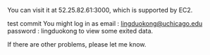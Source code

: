 You can visit it at 52.25.82.61:3000, which is supported by EC2.
 
test commit 
You might log in as 
email : lingduokong@uchicago.edu
password : lingduokong 
to view some exited data.

If there are other problems, please let me know.

